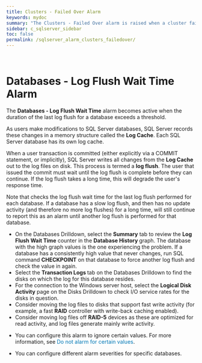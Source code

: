 ```yaml
---
title: ﻿Clusters - Failed Over Alarm
keywords: mydoc
summary: "The Clusters - Failed Over alarm is raised when a cluster fails over."
sidebar: c_sqlserver_sidebar
toc: false
permalink: /sqlserver_alarm_clusters_failedover/
---
```



﻿<?xml version="1.0" encoding="utf-8"?>
<html xmlns:MadCap="http://www.madcapsoftware.com/Schemas/MadCap.xsd" MadCap:timeEstimate="0" MadCap:priority="0" MadCap:status="In Progress" MadCap:lastBlockDepth="6" MadCap:lastHeight="519" MadCap:lastWidth="948">
    <head><title></title>
    </head>
    <body>
        <h1>
            <MadCap:keyword term="databases:Log Flush Wait Time alarm;alarms:Databases - Log Flush Wait Time" />Databases - Log Flush Wait Time Alarm</h1>
        <p>The <b>Databases - Log Flush Wait Time</b> alarm becomes active when the duration of the last log flush for
 a database exceeds a threshold.</p>
        <p>As users make modifications to SQL Server databases, SQL
 Server records these changes in a memory structure called the <b>Log
 Cache</b>. Each SQL Server database has its own log cache.</p>
        <p>When a user transaction is committed (either explicitly via
 a COMMIT statement, or implicitly), SQL Server writes all changes from
 the <b>Log Cache</b> out to the log files
 on disk. This process is termed a <b>log
 flush</b>. The user that issued the commit must wait until the log
 flush is complete before they can continue. If the log flush takes a long
 time, this will degrade the user's response time.</p>
        <p>Note that <MadCap:variable name="Primary.ProductNameLong" /> checks the log
 flush wait time for the last log flush performed for each database. If
 a database has a slow log flush, and then has no update activity (and
 therefore no more log flushes) for a long time, <MadCap:variable name="Primary.ProductNameLong" /> will still continue to report this as an alarm until another
 log flush is performed for that database.</p>
        <MadCap:snippetBlock src="../Resources/Snippets/SoSSE/Alarm_Title_Raised.flsnp" />
        <ul>
            <li>On the <MadCap:xref href="../Drilldowns/drilldown_sqlserver_databases.htm" target="" title="" alt="">Databases Drilldown</MadCap:xref>, select the <b>Summary</b> tab to review the <b>Log Flush Wait Time</b> counter in the <b>Database History </b>graph. The database with the high graph values is the one experiencing the problem. If a database has a consistently high value that never changes, run SQL command <b>CHECKPOINT</b> on that database to force another log flush and check the value in <MadCap:variable name="Primary.ProductNameLong" />
 again. </li>
            <li>Select the <b>Transaction Logs </b>tab on the <MadCap:xref href="../Drilldowns/drilldown_sqlserver_databases.htm" target="" title="" alt="">Databases Drilldown</MadCap:xref> to find the disks on which the log for this database resides. </li>
            <li>For the connection to the Windows server host, select the <b>Logical Disk Activity</b> page on the <MadCap:xref href="../Drilldowns/drilldown_windows_disks.htm" target="" title="" alt="">Disks Drilldown</MadCap:xref> to check I/O service
 rates for the disks in question.</li>
            <li>Consider moving the log files to disks that support fast write activity (for example, a fast
 <b>RAID</b> controller with write-back caching enabled). </li>
            <li>Consider moving log files off <b>RAID-5</b> devices as these
 are optimized for read activity, and log files generate mainly write activity.</li>
        </ul>
        <MadCap:snippetBlock src="../Resources/Snippets/SoSSE/Alarm_Title_Configure.flsnp">
        </MadCap:snippetBlock>
        <ul>
            <li class="Note">You can configure  this alarm to ignore certain values. <MadCap:xref href="../AlarmsDialog/configure_alarm_ignorevalues.htm" class="ForMoreInfo_Heading">For more information, see <span style="color: #0078b6;" class="mcFormatColor">Do not alarm for certain values</span>.</MadCap:xref></li>
        </ul>
        <ul>
            <li class="Note">You can configure different alarm severities for specific  databases. <MadCap:snippetText src="../Resources/Snippets/SoSSE/Alarm_SeeKeyedAlarmsref.flsnp" /></li>
        </ul>
    </body>
</html>

